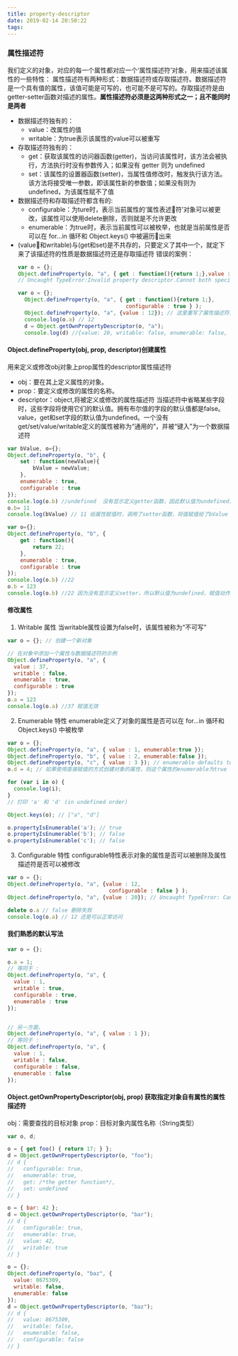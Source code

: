 ```yaml
---
title: property-descriptor
date: 2019-02-14 20:50:22
tags:
---
```

### 属性描述符
我们定义的对象，对应的每一个属性都对应一个‘属性描述符’对象，用来描述该属性的一些特性：
属性描述符有两种形式：数据描述符或存取描述符。数据描述符是一个具有值的属性，该值可能是可写的，也可能不是可写的。存取描述符是由getter-setter函数对描述的属性。**属性描述符必须是这两种形式之一；且不能同时是两者**

- 数据描述符独有的：
    - value：改属性的值
    - writable：为true表示该属性的value可以被重写
- 存取描述符独有的：
    - get：获取该属性的访问器函数(getter)，当访问该属性时，该方法会被执行，方法执行时没有参数传入；如果没有 getter 则为 undefined
    - set：该属性的设置器函数(setter)，当属性值修改时，触发执行该方法。该方法将接受唯一参数，即该属性新的参数值；如果没有则为undefined，为该属性赋不了值
- 数据描述符和存取描述符都含有的:
    - configurable：为ture时，表示当前属性的‘属性表述符’对象可以被更改，该属性可以使用delete删除，否则就是不允许更改
    - enumerable：为true时，表示当前属性可以被枚举，也就是当前属性是否可以在 for...in 循环和 Object.keys() 中被遍历出来
- (value和writable)与(get和set)是不共存的，只要定义了其中一个，就定下来了该描述符的性质是数据描述符还是存取描述符
  错误的案例：
  ```js
  var o = {};
  Object.defineProperty(o, "a", { get : function(){return 1;},value : 12 } );
  // Uncaught TypeError:Invalid property descriptor.Cannot both specify accessors and a value or writable attribute

  var o = {};
    Object.defineProperty(o, "a", { get : function(){return 1;}, 
                                    configurable : true } );
    Object.defineProperty(o, "a", {value : 12}); // 这里重写了属性描述符，将其变为数据描述符,且没定义的configurable 不会重写
    console.log(o.a) // 12
    d = Object.getOwnPropertyDescriptor(o, "a");
    console.log(d) //{value: 20, writable: false, enumerable: false, configurable: true}
  ```

#### Object.defineProperty(obj, prop, descriptor)创建属性
用来定义或修改obj对象上prop属性的descriptor属性描述符
- obj：要在其上定义属性的对象。
- prop：要定义或修改的属性的名称。
- descriptor：object,将被定义或修改的属性描述符
当描述符中省略某些字段时，这些字段将使用它们的默认值。拥有布尔值的字段的默认值都是false。
value，get和set字段的默认值为undefined。一个没有get/set/value/writable定义的属性被称为“通用的”，并被“键入”为一个数据描述符
```js
var bValue, o={};
Object.defineProperty(o, "b", {
    set : function(newValue){
        bValue = newValue;
    },
    enumerable : true,
    configurable : true
});
console.log(o.b) //undefined  没有显示定义getter函数，因此默认值为undefined，所以使用o.b调用时为undefined
o.b= 11
console.log(bValue) // 11 给属性赋值时，调用了setter函数，将值赋值给了bValue
```
```js
var o={};
Object.defineProperty(o, "b", {
    get : function(){
        return 22;
    },
    enumerable : true,
    configurable : true
});
console.log(o.b) //22
o.b = 123
console.log(o.b) //22 因为没有显示定义setter，所以默认值为undefined，赋值动作无效，因此o.b不会变化
```
#### 修改属性
1. Writable 属性
当writable属性设置为false时，该属性被称为“不可写”
```js
var o = {}; // 创建一个新对象

// 在对象中添加一个属性与数据描述符的示例
Object.defineProperty(o, "a", {
  value : 37,
  writable : false,
  enumerable : true,
  configurable : true
});
o.a = 123
console.log(o.a) //37 赋值无效
```
2. Enumerable 特性
enumerable定义了对象的属性是否可以在 for...in 循环和 Object.keys() 中被枚举
```js
var o = {};
Object.defineProperty(o, "a", { value : 1, enumerable:true });
Object.defineProperty(o, "b", { value : 2, enumerable:false });
Object.defineProperty(o, "c", { value : 3 }); // enumerable defaults to false
o.d = 4; // 如果使用直接赋值的方式创建对象的属性，则这个属性的enumerable为true

for (var i in o) {    
  console.log(i);  
}
// 打印 'a' 和 'd' (in undefined order)

Object.keys(o); // ["a", "d"]

o.propertyIsEnumerable('a'); // true
o.propertyIsEnumerable('b'); // false
o.propertyIsEnumerable('c'); // false
```
3. Configurable 特性
configurable特性表示对象的属性是否可以被删除及属性描述符是否可以被修改
```js
var o = {};
Object.defineProperty(o, "a", {value : 12, 
                                configurable : false } );
Object.defineProperty(o, "a", {value : 20}); // Uncaught TypeError: Cannot redefine property: a

delete o.a // false 删除失败
console.log(o.a) // 12 还是可以正常访问
```
#### 我们熟悉的默认写法
```js
var o = {};

o.a = 1;
// 等同于 :
Object.defineProperty(o, "a", {
  value : 1,
  writable : true,
  configurable : true,
  enumerable : true
});


// 另一方面，
Object.defineProperty(o, "a", { value : 1 });
// 等同于 :
Object.defineProperty(o, "a", {
  value : 1,
  writable : false,
  configurable : false,
  enumerable : false
});
```
#### Object.getOwnPropertyDescriptor(obj, prop) 获取指定对象自有属性的属性描述符
obj：需要查找的目标对象
prop：目标对象内属性名称（String类型）
```js
var o, d;

o = { get foo() { return 17; } };
d = Object.getOwnPropertyDescriptor(o, "foo");
// d {
//   configurable: true,
//   enumerable: true,
//   get: /*the getter function*/,
//   set: undefined
// }

o = { bar: 42 };
d = Object.getOwnPropertyDescriptor(o, "bar");
// d {
//   configurable: true,
//   enumerable: true,
//   value: 42,
//   writable: true
// }

o = {};
Object.defineProperty(o, "baz", {
  value: 8675309,
  writable: false,
  enumerable: false
});
d = Object.getOwnPropertyDescriptor(o, "baz");
// d {
//   value: 8675309,
//   writable: false,
//   enumerable: false,
//   configurable: false
// }
```